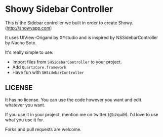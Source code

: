 Showy Sidebar Controller
====================

This is the Sidebar controller we built  in order to create Showy. (http://showyapp.com)

It uses UIView-Origami by XYstudio and is inspired by NSSidebarController by Nacho Soto.

It's really simple to use:

- Import files from `SHSidebarController` to your project.
- Add `QuartzCore.framework`
- Have fun with `SHSidebarController`

LICENSE
--------
It has no license. You can use the code however you want and edit whatever you want.

If you use it in your project, mention me on twitter (@izqui9). I'd love to use what you use it for.

Forks and pull requests are welcome.
